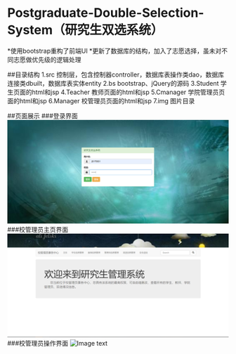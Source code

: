 # Postgraduate-Double-Selection-System（研究生双选系统）
*使用bootstrap重构了前端UI
*更新了数据库的结构，加入了志愿选择，虽未对不同志愿做优先级的逻辑处理

##目录结构
1.src 控制层，包含控制器controller，数据库表操作类dao，数据库连接类dbuilt，数据库表实体entity
2.bs bootstrap、jQuery的源码
3.Student 学生页面的html和jsp
4.Teacher 教师页面的html和jsp
5.Cmanager 学院管理员页面的html和jsp
6.Manager 校管理员页面的html和jsp
7.img 图片目录

##页面展示
###登录界面
![Image text](https://raw.githubusercontent.com/dvbb/Postgraduate-Double-Selection-System/master/WebContent/img/demo1.png)
###校管理员主页界面
![Image text](https://raw.githubusercontent.com/dvbb/Postgraduate-Double-Selection-System/master/WebContent/img/demo2.png)
###校管理员操作界面
![Image text](https://raw.githubusercontent.com/dvbb/Postgraduate-Double-Selection-System/master/WebContent/img/demo3.png)
